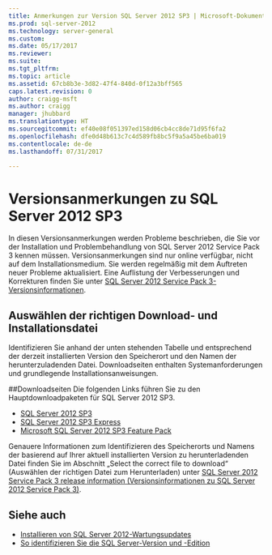 ```yaml
---
title: Anmerkungen zur Version SQL Server 2012 SP3 | Microsoft-Dokumentation
ms.prod: sql-server-2012
ms.technology: server-general
ms.custom: 
ms.date: 05/17/2017
ms.reviewer: 
ms.suite: 
ms.tgt_pltfrm: 
ms.topic: article
ms.assetid: 67cb8b3e-3d82-47f4-840d-0f12a3bff565
caps.latest.revision: 0
author: craigg-msft
ms.author: craigg
manager: jhubbard
ms.translationtype: HT
ms.sourcegitcommit: ef40e08f051397ed158d06cb4cc8de71d95f6fa2
ms.openlocfilehash: dfe0d48b613c7c4d589fb8bc5f9a5a45be6ba019
ms.contentlocale: de-de
ms.lasthandoff: 07/31/2017

---
```

# <a name="sql-server-2012-sp3-release-notes"></a>Versionsanmerkungen zu SQL Server 2012 SP3
In diesen Versionsanmerkungen werden Probleme beschrieben, die Sie vor der Installation und Problembehandlung von SQL Server 2012 Service Pack 3 kennen müssen. Versionsanmerkungen sind nur online verfügbar, nicht auf dem Installationsmedium. Sie werden regelmäßig mit dem Auftreten neuer Probleme aktualisiert. Eine Auflistung der Verbesserungen und Korrekturen finden Sie unter [SQL Server 2012 Service Pack 3-Versionsinformationen](http://support.microsoft.com/help/3072779/sql-server-2012-service-pack-3-release-information).  
  
## <a name="choose-the-correct-file-to-download-and-install"></a>Auswählen der richtigen Download- und Installationsdatei  
Identifizieren Sie anhand der unten stehenden Tabelle und entsprechend der derzeit installierten Version den Speicherort und den Namen der herunterzuladenden Datei. Downloadseiten enthalten Systemanforderungen und grundlegende Installationsanweisungen.  

##<a name="download-pages"></a>Downloadseiten
Die folgenden Links führen Sie zu den Hauptdownloadpaketen für SQL Server 2012 SP3.
- [SQL Server 2012 SP3](http://go.microsoft.com/fwlink/?linkid=615935)
- [SQL Server 2012 SP3 Express](http://go.microsoft.com/fwlink/?linkid=692144)
- [Microsoft SQL Server 2012 SP3 Feature Pack](http://go.microsoft.com/fwlink/?linkid=615941)

Genauere Informationen zum Identifizieren des Speicherorts und Namens der basierend auf Ihrer aktuell installierten Version zu herunterladenden Datei finden Sie im Abschnitt „Select the correct file to download“ (Auswählen der richtigen Datei zum Herunterladen) unter [SQL Server 2012 Service Pack 3 release information (Versionsinformationen zu SQL Server 2012 Service Pack 3)](https://support.microsoft.com/en-us/help/3072779/sql-server-2012-service-pack-3-release-information).

## <a name="see-also"></a>Siehe auch
- [Installieren von SQL Server 2012-Wartungsupdates](https://msdn.microsoft.com/en-us/library/hh479746(v=sql.110).aspx)
- [So identifizieren Sie die SQL Server-Version und -Edition](https://support.microsoft.com/en-us/help/321185)
